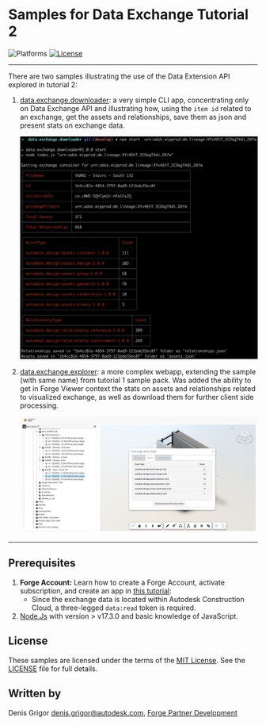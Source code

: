 # Samples for Data Exchange Tutorial 2

![Platforms](https://img.shields.io/badge/platform-windows%20%7C%20osx%20%7C%20linux-lightgray.svg)
[![License](http://img.shields.io/:license-mit-blue.svg)](http://opensource.org/licenses/MIT)

---

There are two samples illustrating the use of the Data Extension API explored in tutorial 2:

1. [data.exchange.downloader](./data.exchange.downloader): a very simple CLI app, concentrating only on Data Exchange API and illustrating how, using the `item id` related to an exchange, get the assets and relationships, save them as json and present stats on exchange data.
    
    ![](././data.exchange.downloader/img/screenshot.png)
    
2. [data.exchange.explorer](./data.exchange.explorer): a more complex webapp, extending the sample (with same name) from tutorial 1 sample pack. Was added the ability to get in Forge Viewer context the stats on assets and relationships related to visualized exchange, as well as download them for further client side processing.

    ![](./data.exchange.explorer/img/screenshot.png)

---

## Prerequisites

1. **Forge Account:** Learn how to create a Forge Account, activate subscription, and create an app in [this tutorial](http://learnforge.autodesk.io/#/account/):
    - Since the exchange data is located within Autodesk Construction Cloud, a three-legged `data:read` token is required.
2. [Node.Js](https://nodejs.org) with version > v17.3.0 and basic knowledge of JavaScript.


## License

These samples are licensed under the terms of the [MIT License](http://opensource.org/licenses/MIT). See the [LICENSE](LICENSE) file for full details.

## Written by

Denis Grigor [denis.grigor@autodesk.com](denis.grigor@autodesk.com), [Forge Partner Development](http://forge.autodesk.com)
